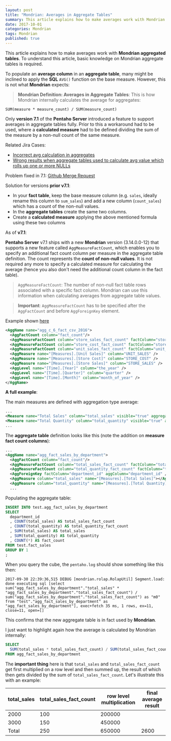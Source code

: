 ```yaml
---
layout: post
title: "Mondrian: Averages in Aggregate Tables"
summary: This article explains how to make averages work with Mondrian aggregated tables
date: 2017-10-01
categories: Mondrian
tags: Mondrian
published: true
--- 
```


This article explains how to make averages work with **Mondrian aggregated tables**. To understand this article, basic knowledge on Mondrian aggregate tables is required.

To populate an **average column** in an **aggregate table**, many might be inclined to apply the **SQL** `AVG()` function on the base measure. However, this is not what **Mondrian** expects: 

> **Mondrian Definition: Averages in Aggregate Tables**: This is how Mondrian internally calculates the average for aggregates: 

```
SUM(measure * measure_count) / SUM(measure_count)
```

Only **version 7.1** of the **Pentaho Server** introduced a feature to support averages in aggregate tables fully. Prior to this a workaround had to be used, where a **calculated measure** had to be defined dividing the sum of the measure by a non-null count of the same measure.

Related Jira Cases:

- [Incorrect avg calculation in aggregates](http://jira.pentaho.com/browse/MONDRIAN-347)
- [Wrong results when aggregate tables used to calculate avg value which rolls up one or more NULLs](http://jira.pentaho.com/browse/MONDRIAN-2398)

Problem fixed in 7.1: [Github Merge Request](https://github.com/pentaho/mondrian/pull/763)


Solution for versions **prior v7.1**:

- In your **fact table**, keep the base measure column (e.g. `sales`, ideally rename this column to `sum_sales`) and add a new column (`count_sales`) which has a count of the non-null values.
- In the **aggregate tables** create the same two columns.
- Create a **calculated measure** applying the above mentioned formula using these two columns

As of **v7.1**:

**Pentaho Server** v7.1 ships with a new **Mondrian** version (3.14.0.0-12) that supports a new feature called `AggMeasureFactCount`, which enables you to specify an additional fact count column per measure in the aggregate table definition. The count represents the **count of non-null values**. It is not required any more to specify a calculated measure for calculating the average (hence you also don't need the additional count column in the fact table).

> `AggMeasureFactCount`: The number of non-null fact table rows associated with a specific fact column. Mondrian can use this information when calculating averages from aggregate table values.

> **Important**: `AggMeasureFactCount` has to be specified after the `AggFactCount` and before `AggForeignKey` element.

Example shown [here](https://github.com/pentaho/mondrian/blob/e6e1f7695f3a27d08adfed549b657ba7d184fcb3/mondrian/src/it/java/mondrian/rolap/aggmatcher/AggMeasureFactCountTest.java)

```xml
<AggName name="agg_c_6_fact_csv_2016">
  <AggFactCount column="fact_count"/>
  <AggMeasureFactCount column="store_sales_fact_count" factColumn="store_sales" />
  <AggMeasureFactCount column="store_cost_fact_count" factColumn="store_cost" />
  <AggMeasureFactCount column="unit_sales_fact_count" factColumn="unit_sales" />
  <AggMeasure name="[Measures].[Unit Sales]" column="UNIT_SALES" />
  <AggMeasure name="[Measures].[Store Cost]" column="STORE_COST" />
  <AggMeasure name="[Measures].[Store Sales]" column="STORE_SALES" />
  <AggLevel name="[Time].[Year]" column="the_year" />
  <AggLevel name="[Time].[Quarter]" column="quarter" />
  <AggLevel name="[Time].[Month]" column="month_of_year" />
</AggName>
```

**A full example**:

The main measures are defined with aggregation type average:

```xml
...
<Measure name="Total Sales" column="total_sales" visible="true" aggregator="avg" formatString="#,##0; -#,##0"/>
<Measure name="Total Quantity" column="total_quantity" visible="true" aggregator="avg" formatString="#,##0; -#,##0"/>
...
```

The **aggregate table** definition looks like this (note the addition on **measure fact count columns**):

```xml
...
<AggName name="agg_fact_sales_by_department">
  <AggFactCount column="fact_count"/>
  <AggMeasureFactCount column="total_sales_fact_count" factColumn="total_sales" />
  <AggMeasureFactCount column="total_quantity_fact_count" factColumn="total_quantity" />
  <AggForeignKey factColumn="department_id" aggColumn="department_id" />
  <AggMeasure column="total_sales" name="[Measures].[Total Sales]"></AggMeasure>
  <AggMeasure column="total_quantity" name="[Measures].[Total Quantity]"></AggMeasure>
  ...
```

Populating the aggregate table:

```sql
INSERT INTO test.agg_fact_sales_by_department
SELECT
  department_id
  , COUNT(total_sales) AS total_sales_fact_count
  , COUNT(total_quantity) AS total_quantity_fact_count
  , SUM(total_sales) AS total_sales
  , SUM(total_quantity) AS total_quantity
  , COUNT(*) AS fact_count
FROM test.fact_sales
GROUP BY 1
;
```

When you query the cube, the `pentaho.log` should show something like this then:

```
2017-09-30 22:39:36,515 DEBUG [mondrian.rolap.RolapUtil] Segment.load: done executing sql [select sum("agg_fact_sales_by_department"."total_sales" * "agg_fact_sales_by_department"."total_sales_fact_count") / sum("agg_fact_sales_by_department"."total_sales_fact_count") as "m0" from "test"."agg_fact_sales_by_department" as "agg_fact_sales_by_department"], exec+fetch 35 ms, 1 rows, ex=11, close=11, open=[]
```

This confirms that the new aggregate table is in fact used by **Mondrian**.

I just want to highlight again how the average is calculated by Mondrian internally:

```sql
SELECT 
  SUM(total_sales * total_sales_fact_count) / SUM(total_sales_fact_count)
FROM agg_fact_sales_by_department
```

The **important thing** here is that `total_sales` and `total_sales_fact_count` get first multiplied on a row level and then summed up, the result of which then gets divided by the sum of `total_sales_fact_count`. Let's illustrate this with an example:

| total_sales | total_sales_fact_count | row level multiplication | final average result
|-----|-----|---------|------
| 2000 | 100 | 200000 | 
| 3000 | 150 | 450000 | 
| Total | 250 | 650000 | 2600